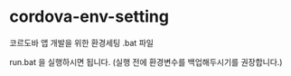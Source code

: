# cordova-env-setting
 코르도바 앱 개발을 위한 환경세팅 .bat 파일

run.bat 을 실행하시면 됩니다.
(실행 전에 환경변수를 백업해두시기를 권장합니다.)